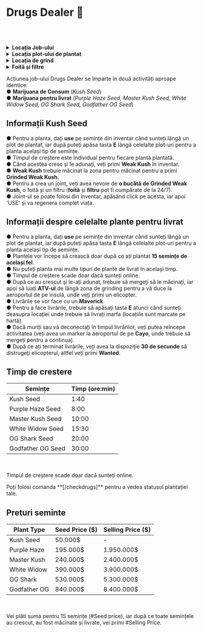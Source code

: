 # Drugs Dealer 💊
<br><br>

<details class="details custom-block">
  <summary><strong>Locația Job-ului</strong></summary>
  <img src="https://i.imgur.com/2AiKfOM.jpeg" alt="Locația Job-ului" style="max-width:100%; height:auto;">
</details>

<details class="details custom-block">
  <summary><strong>Locația plot-ului de plantat</strong></summary>
  <img src="https://i.imgur.com/f41AQSQ.jpeg" alt="Locația plot-ului de plantat" style="max-width:100%; height:auto;">
</details>

<details class="details custom-block">
  <summary><strong>Locația de grind</strong></summary>
  <img src="https://i.imgur.com/lWB4KS6.jpeg" alt="Locația de grind" style="max-width:100%; height:auto;">
</details>

<details class="details custom-block">
  <summary><strong>Foită și filtre</strong></summary>
  <p>Pot fi achiziționate dintr-un business de tip 24/7.</p>
  <img src="https://i.imgur.com/4jUBSZB.jpeg" alt="Foită și filtre" style="max-width:100%; height:auto;">
</details>
 

Acțiunea job-ului Drugs Dealer se împarte în două activități aproape identice:  
  ● **Marijuana de Consum** (*Kush Seed*)  
  ● **Marijuana pentru livrat** (*Purple Haze Seed, Master Kush Seed, White Widow Seed, OG Shark Seed, Godfather OG Seed*)  


## Informații Kush Seed  
  ● Pentru a planta, dați **use** pe semințe din inventar când sunteți lângă un plot de plantat, iar după puteți apăsa tasta **E** lângă celelalte plot-uri pentru a planta același tip de semințe.  
  ● Timpul de creștere este individual pentru fiecare plantă plantată.  
  ● Când acestea cresc și le adunați, veți primi **Weak Kush** în inventar.  
  ● **Weak Kush** trebuie măcinat la zona pentru măcinat pentru a primi **Grinded Weak Kush**.  
  ● Pentru a crea un joint, veți avea nevoie de **o bucătă de Grinded Weak Kush**, o foită și un filtru (**foită** și **filtru** pot fi cumpărate de la 24/7).  
  ● Joint-ul se poate folosi din inventar, apăsând click pe acesta, iar apoi 'USE' și va regenera complet viața.


## Informații despre celelalte plante pentru livrat  
  ● Pentru a planta, dați **use** pe semințe din inventar când sunteți lângă un plot de plantat, iar după puteți apăsa tasta **E** lângă celelalte plot-uri pentru a planta același tip de semințe.  
  ● Plantele vor începe să crească doar după ce ați plantat **15 semințe de același fel**.  
  ● Nu puteți planta mai multe tipuri de plante de livrat în același timp.  
  ● Timpul de creștere scade doar dacă sunteți online.  
  ● După ce au crescut și le-ați adunat, trebuie să mergeți să le măcinați, iar apoi să luați **ATV-ul** de lângă zona de grinding pentru a vă duce la aeroportul de pe insulă, unde veți primi un elicopter.  
  ● Livrările se vor face cu un **Maverick**.  
  ● Pentru a face livrările, trebuie să apăsați tasta **E** atunci când sunteți deasupra locației unde trebuie să livrați marfa (locațiile sunt marcate pe hartă).  
  ● Dacă muriți sau vă deconectați în timpul livrărilor, veți putea reîncepe activitatea (veți avea un marker la aeroportul de pe **Cayo**, unde trebuie să mergeți pentru a continua).  
  ● După ce ați terminat livrările, veți avea la dispoziție **30 de secunde** să distrugeți elicopterul, altfel veți primi **Wanted**.  
  
## Timp de crestere 
| Semințe               | Timp (ore:min) |
|-----------------------|----------------|
| Kush Seed            | 1:40           |
| Purple Haze Seed     | 8:00           |
| Master Kush Seed     | 10:00           |
| White Widow Seed     | 15:30           |
| OG Shark Seed        | 20:00           |
| Godfather OG Seed    | 30:00           |

<br>
<div class="danger-container">
<p> Timpul de creștere scade doar dacă sunteți online. </p>
<p> Poți folosi comanda **[/checkdrugs]** pentru a vedea statusul plantației tale. </p>
</div>

## Preturi seminte

| Plant Type     | Seed Price ($) | Selling Price ($) |
|----------------|------------------------|------------|
| Kush Seed      | 50.000$                 | - |
| Purple Haze    | 195.000$                | 1.950.000$ |
| Master Kush    | 240.000$                | 2.400.000$ |
| White Widow    | 390.000$                | 3.900.000$ |
| OG Shark       | 530.000$                | 5.300.000$ |
| Godfather OG   | 840.000$                | 8.400.000$ |

<br>
<div class="danger-container">
<p> Vei plăti suma pentru 15 semințe (#Seed price), iar după ce toate semințele au crescut, au fost măcinate și livrate, vei primi #Selling Price. </p>
</div>
